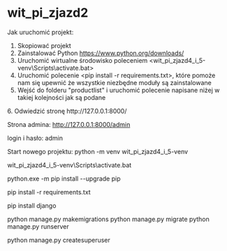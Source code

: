 # wit_pi_zjazd2


Jak uruchomić projekt:

1. Skopiować projekt
2. Zainstalować Python https://www.python.org/downloads/
3. Uruchomić wirtualne środowisko poleceniem <wit_pi_zjazd4_i_5-venv\Scripts\activate.bat>
4. Uruchomić polecenie <pip install -r requirements.txt>, które pomoże nam się upewnić że wszystkie niezbędne moduły są zainstalowane
5. Wejść do folderu "productlist" i uruchomić polecenie napisane niżej w takiej kolejności jak są podane
<python manage.py makemigrations>
<python manage.py migrate>
<python manage.py runserver>
6. Odwiedzić stronę http://127.0.0.1:8000/

Strona admina:
http://127.0.0.1:8000/admin

login i hasło: admin



Start nowego projektu:
python -m venv wit_pi_zjazd4_i_5-venv

wit_pi_zjazd4_i_5-venv\Scripts\activate.bat

python.exe -m pip install --upgrade pip

pip install -r requirements.txt

pip install django

python manage.py makemigrations
python manage.py migrate
python manage.py runserver

python manage.py createsuperuser
